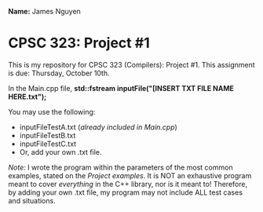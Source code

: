 **Name:** James Nguyen

# CPSC 323: Project #1
This is my repository for CPSC 323 (Compilers): Project #1.
This assignment is due: Thursday, October 10th.

In the Main.cpp file, 
**std::fstream inputFile("[INSERT TXT FILE NAME HERE.txt");**

You may use the following:
- inputFileTestA.txt (*already included in Main.cpp*)
- inputFileTestB.txt
- inputFileTestC.txt
- Or, add your own .txt file.

_Note:_
I wrote the program within the parameters of the most common examples, stated on the *Project examples*.
It is NOT an exhaustive program meant to cover *everything* in the C++ library, nor is it meant to!
Therefore, by adding your own .txt file, my program may not include ALL test cases and situations.
